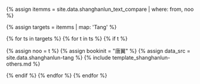 

<!--원문인용 시작. 상위에서 from, noo 지정 필요-->

{% assign itemms = site.data.shanghanlun_text_compare | where: from, noo %}

{% assign targets = itemms | map: 'Tang' %}

{% for ts in targets %}
{% for t in ts %}
{% if t %}

{% assign noo = t %}
{% assign bookinit = "唐翼" %}
{% assign data_src = site.data.shanghanlun-tang %}
{% include template_shanghanlun-others.md %}

{% endif %}
{% endfor %}
{% endfor %}

<!--원문인용 끝-->
